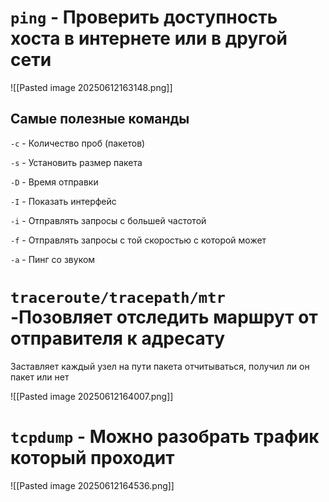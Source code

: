 

# `ping`  - Проверить доступность хоста в интернете или в другой сети 
![[Pasted image 20250612163148.png]]
## Самые полезные команды 
`-c`                 - Количество проб (пакетов)

`-s`                 - Установить размер пакета

`-D`                  - Время отправки

`-I`                  - Показать интерфейс 

`-i`                  - Отправлять запросы с большей частотой

`-f`                 - Отправлять запросы с той скоростью с которой может

`-a`                 - Пинг со звуком





# `traceroute/tracepath/mtr`   -Позовляет отследить маршрут от отправителя к адресату 

Заставляет каждый узел на пути пакета отчитываться, получил ли он пакет или нет

![[Pasted image 20250612164007.png]]


# `tcpdump`        - Можно разобрать трафик который проходит
![[Pasted image 20250612164536.png]]